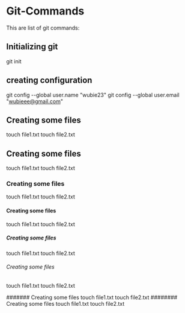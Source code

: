 # Git-Commands
This are list of git commands:
## Initializing git
git init
## creating configuration
git config --global user.name "wubie23"
git config --global user.email "wubieee@gmail.com"

## Creating some files
touch file1.txt
touch file2.txt
## Creating some files
touch file1.txt
touch file2.txt
### Creating some files
touch file1.txt
touch file2.txt

#### Creating some files
touch file1.txt
touch file2.txt

##### Creating some files
touch file1.txt
touch file2.txt
###### Creating some files
touch file1.txt
touch file2.txt

####### Creating some files
touch file1.txt
touch file2.txt
######## Creating some files
touch file1.txt
touch file2.txt
